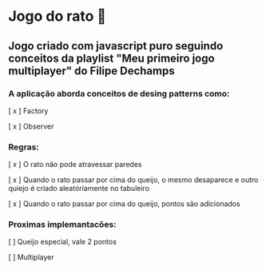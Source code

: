 # Jogo do rato 🐀

## Jogo criado com javascript puro seguindo conceitos da playlist "Meu primeiro jogo multiplayer" do Filipe Dechamps 

### A aplicação aborda conceitos de desing patterns como:

[ x ] Factory

[ x ] Observer

### Regras: 

[ x ] O rato não pode atravessar paredes

[ x ] Quando o rato passar por cima do queijo, o mesmo desaparece e outro quiejo é criado aleatóriamente no tabuleiro 

[ x ] Quando o rato passar por cima do queijo, pontos são adicionados

### Proximas implemantacões:

[  ] Queijo especial, vale 2 pontos

[  ] Multiplayer
